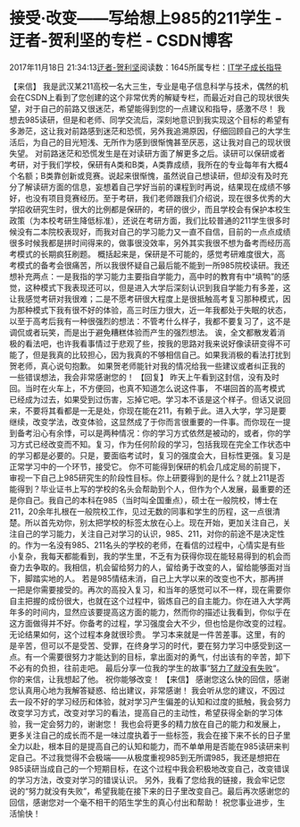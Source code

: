 
# 接受·改变——写给想上985的211学生 - 迂者-贺利坚的专栏 - CSDN博客

2017年11月18日 21:34:13[迂者-贺利坚](https://me.csdn.net/sxhelijian)阅读数：1645所属专栏：[IT学子成长指导](https://blog.csdn.net/column/details/itstudy.html)



【来信】
我是武汉某211高校一名大三生，专业是电子信息科学与技术，偶然的机会在CSDN上看到了您创建的这个非常优秀的解疑专栏，而最近对自己的现状很失望，对于自己的前路又很迷茫，希望能得到您的一点建议和指导，感激不尽！
我想去985读研，但是和老师、同学交流后，深刻地意识到我实现这个目标的希望有多渺茫，这让我对前路感到迷茫和恐慌，另外我追溯原因，仔细回顾自己的大学生活后，为自己的目光短浅、无所作为感到很惭愧甚至厌恶，这让我对自己的现状很失望。
对前路迷茫和恐慌发生是在对读研方面了解更多之后。读研可以保研或者考研，对于我们学校，保研有A类和B类，A类靠成绩，我所在的专业每年有大概4个名额；B类靠创新或竞赛。说起来很惭愧，虽然说自己想读研，但却没有及时充分了解读研方面的信息，妄想着自己学好当前的课程到时再说，结果现在成绩不够好，也没有项目竞赛经历。至于考研，我们老师跟我们介绍说，现在很多优秀的大学招收研究生时，很大的比例都是保研的，考研的很少，而且学校会有保护本校生政策（为本校考研生降低标准），还说在考研方面，我们比较普通的211学生很多时候没有二本院校表现好，而我对自己的学习能力又一直不自信，目前的一点点成绩很多时候我都是拼时间得来的，做事很没效率，另外其实我很不想为备考而经历高考模式的长期疯狂刷题。
概括起来是，保研是不可能的，感觉考研难度很大，高考模式的备考会很痛苦，所以我很怀疑自己最后能不能到一所985院校读研。我还想补充两点：一是我指的学习能力主要指自学能力，高中时的教育有中“填鸭”的感觉，这种模式下我表现还可以，但是进入大学后深刻认识到我自学能力有多差，这让我感觉考研对我很难；二是不愿考研很大程度上是很抵触高考复习那种模式，因为那种模式下我有很不好的体验，高三时压力很大，近一年我都处于失眠的状态，以至于高考后我有一种很强烈的想法：不管考什么样子，我都不要复习了，这不是调侃或者玩笑，而是出于避免糟糕体验而产生的强烈想法。
诶，全文都散发着消极的看法吧，也许我看事情过于悲观了些，按我的思路对我来说好像读研变得不可能了，但是我真的比较担心，因为我真的不够相信自己。如果我消极的看法打扰到贺老师，真心说句抱歉。
如果贺老师能针对我的情况给我一些建议或者纠正我的一些错误想法，我会非常感谢您的！
【回复】
昨天上午看到这封信，没有及时回。当时在火车上，不方便回，也真不知道怎么说这件事，
不堪回首的高考模式已经成为过去，如果受到过伤害，忘掉它吧。学习本不该是这个样子。但话又说回来，不要将其看都是一无是处，你现在能在211，有赖于此。进入大学，学习是要继续，改变学法，改变体验，这显然成了于你而言很重要的一件事。而你现在一提到备考沿心有余悸，可以是两种情况：你的学习方式依然是被动的，或者，你的学习方式已经改变而不知。复习，作为任何阶段的学习，包括我现在完全工作状态中的学习都是必要的。只是，要面临考试时，复习的强度会大，目标性更强。复习是正常学习中的一个环节，接受它。
你不可能得到保研的机会几成定局的前提下，审视一下自己上985研究生的阶段性目标。你上研要得到的是什么？就上211是否能得到？毕业证书上写的学校的名头会帮助到个人，但作为个人发展，最重要的还是你自己。我自己的本科在985（当时叫全国重点），硕士在一般院校，博士在211，20余年扎根在一般院校工作，见过无数的同事和学生的历程，这一点很清楚。所以首先劝你，别太把学校的标签太放在心上。现在开始，更加关注自己，关注自己的学习能力，关注自己对学习的认识，985、211，对你的前途不是决定性的。作为一名没有985、211名头的学校的老师，在看信的过程中，心情实是有些小复杂，我每天都能看到，我的学生里，不乏有为获得你现在能轻易得到的机会而奋力去争取的。我相信，机会留给努力的人，留给勇于改变的人，留给能够面对当下，脚踏实地的人。
若是985情结未消，自己上大学以来的改变也不大，那再拼一把是你需要接受的。再次的高投入复习，和当年的感觉可以不一样，现在需要你自主把握的成份很大，也就在这个过程中，锻炼自己的自主能力。你在进入大学两年多的时间内，显然应该要提高这方面的能力，然而你的描述让我看到，你似乎在这方面做得并不好。你备考的过程，学习强度会大不少，但也恰是你改变的过程。无论结果如何，这个过程本身就很珍贵。
学习本来就是一件苦差事。这里，有的是辛苦，但可以不是受苦、受罪，在终身学习的时代，要在努力学习中感受到这一点。有一个需要很努力才能达到的目标，拿出面对的勇气，付出该有的辛苦，卸下不必有的负担，往前走吧。
最后分享一位我的学生的故事“[努力了就没有失败](http://blog.csdn.net/sxhelijian/article/details/8749452)“。你的来信，让我想起了他。
祝你能够改变！
【来信】
感谢您这么快的回信，感谢您认真用心地为我解答疑惑、给出建议，非常感谢！
我会听从您的建议，不因过去一段不好的学习经历和体验，就对学习产生偏差的认知和过度的抵触，我会努力改变学习方式，改变对学习的看法，提高自己的主动性，希望获得全新的学习体验，我一定会努力的，谢谢您！
我也会将更多的精力放在自己的能力和发展上，更多关注自己的成长而不是一味过度执着于一些标签，我会在接下来不长的日子里全力以赴，根本目的是提高自己的认知和能力，而不单单用是否能在985读研来判定自己。不过我觉得不会极端——从极度重视985到无所谓985，我还是想把在985读研当成自己的一个短期目标，在这个过程中我会积极地改变自己，改变错误的学习方法，改变对学习的错误认识。
另外，我看了您给我的链接，我会牢记您说的“努力就没有失败”，希望我能在接下来的日子里改变自己。最后再次感谢您的回信，感谢您对一个毫不相干的陌生学生的真心付出和帮助！
祝您事业进步，生活愉快！

